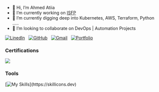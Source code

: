 - 👋 Hi, I’m Ahmed Atiia 
- 🔭 I’m currently working on [ISFP](https://www.isfpegypt.com/beta/index.php) 
- 🌱 I’m currently digging deep into Kubernetes, AWS, Terraform, Python .....
- 👯 I’m looking to collaborate on DevOps | Automation Projects



<p>
    <a target="_blank"href="https://www.linkedin.com/in/ahmed-atiia-50b791176/"><img alt="LinedIn" src="https://img.shields.io/badge/LinkedIn-0077B5?style=for-the-badge&logo=linkedin&logoColor=white" /></a>&nbsp;&nbsp;
    <a target="_blank"href="https://github.com/AhmedAtiia11"><img alt="GitHub" src="https://img.shields.io/badge/GitHub-100000?style=for-the-badge&logo=github&logoColor=white" /></a>&nbsp;&nbsp;
    <a target="_blank"href="mailto:ahmedatya1288@gmail.com"><img alt="Gmail" src="https://img.shields.io/badge/Gmail-D14836?style=for-the-badge&logo=gmail&logoColor=white" /></a>&nbsp;&nbsp;
    <a target="_blank"href="https://aatiia.vercel.app/"><img alt="Portfolio" src="https://img.shields.io/badge/Portfolio-255E63?style=for-the-badge&logo=About.me&logoColor=white" /></a>&nbsp;&nbsp;

</p>


<h3 align="left">Certifications</h3>

<div>   
    <a href="https://www.credly.com/badges/75c26075-3af9-401a-bd83-8b0a98ae6d02/public_url">
    <img src="https://img.shields.io/badge/CKA-Certified%20Kubernetes%20Administrator-326CE5?style=flat-square&logo=kubernetes">
    </a>
</div>


<h3 align="left">Tools</h3>

[![My Skills](https://skillicons.dev/icons?i=kubernetes,docker,jenkins,githubactions,gitlab,terraform,ansible,aws,prometheus,grafana,kafka,bash,nginx,python,django,flask,linux,)](https://skillicons.dev)


<!-- ![Visitor Count](https://komarev.com/ghpvc/?username=AhmedAtiia11&style=flat-square) -->